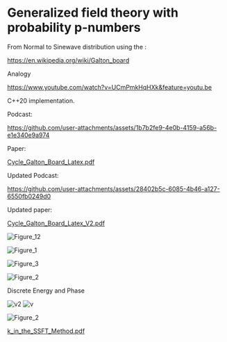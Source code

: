 # Generalized field theory with probability p-numbers

From Normal to Sinewave distribution using the : 

https://en.wikipedia.org/wiki/Galton_board

Analogy

https://www.youtube.com/watch?v=UCmPmkHqHXk&feature=youtu.be

C++20 implementation. 


Podcast:


https://github.com/user-attachments/assets/1b7b2fe9-4e0b-4159-a56b-e1e340e9a974


Paper:

[Cycle_Galton_Board_Latex.pdf](https://github.com/user-attachments/files/17027486/Cycle_Galton_Board_Latex.pdf)


Updated Podcast:


https://github.com/user-attachments/assets/28402b5c-6085-4b46-a127-6550fb0249d0

Updated paper:

[Cycle_Galton_Board_Latex_V2.pdf](https://github.com/user-attachments/files/17034209/Cycle_Galton_Board_Latex_V2.pdf)


![Figure_12](https://github.com/MULTICOMPLEX/Field-Mathematics/assets/75379917/d56f9cca-b1c3-4dee-9b8b-23f227ff0767)


![Figure_1](https://user-images.githubusercontent.com/75379917/171993589-c2d9824d-f931-4a36-ad55-4a6dac93ed86.png)

![Figure_3](https://user-images.githubusercontent.com/75379917/171993594-d1607125-3d3e-49f4-b612-cf65075fea90.png)

![Figure_2](https://user-images.githubusercontent.com/75379917/171993597-f36b8444-05ec-42f0-bc43-14d2e019fbb3.png)

Discrete Energy and Phase

![v2](https://github.com/user-attachments/assets/378a13ca-838e-472d-b312-be8172abb867)
![v](https://github.com/user-attachments/assets/59e6acb1-8e6d-480b-8e54-5777cd21e0a9)




![Figure_2](https://github.com/MULTICOMPLEX/Field-Mathematics/assets/75379917/21c91873-b92a-4f20-a3a6-66be5fa86d96)


[k_in_the_SSFT_Method.pdf](https://github.com/user-attachments/files/17339657/k_in_the_SSFT_Method.pdf)
